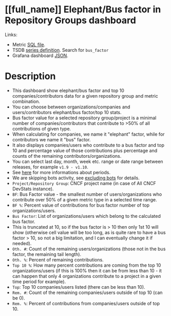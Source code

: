 <h1 id="dashboard-header">[[full_name]] Elephant/Bus factor in Repository Groups dashboard</h1>
<p>Links:</p>
<ul>
<li>Metric <a href="https://github.com/cncf/devstats/blob/master/metrics/shared/bus_factor.sql" target="_blank">SQL file</a>.</li>
<li>TSDB <a href="https://github.com/cncf/devstats/blob/master/metrics/all/metrics.yaml" target="_blank">series definition</a>. Search for <code>bus_factor</code></li>
<li>Grafana dashboard <a href="https://github.com/cncf/devstats/blob/master/grafana/dashboards/[[lower_name]]/elephant-bus-factor-in-repository-groups.json" target="_blank">JSON</a>.</li>
</ul>
<h1 id="description">Description</h1>
<ul>
<li>This dashboard show elephant/bus factor and top 10 companies/contributors data for a given repository group and metric combination.</li>
<li>You can choose between organizations/companies and users/contributors elephant/bus factor/top 10 stats.</li>
<li>Bus factor value for a selected repository group/project is a minimal number of companies/contributors that contribute to >50% of all contributions of given type.</li>
<li>When calculating for companies, we name it "elephant" factor, while for contributors we name it "bus" factor.</li>
<li>It also displays companies/users who contribute to a bus factor and top 10 and percentage value of those contributions plus percentage and counts of the remaining contributors/organizations.</li>
<li>You can select last day, month, week etc. range or date range between releases, for example <code>v1.9 - v1.10</code>.</li>
<li>See <a href="https://github.com/cncf/devstats/blob/master/docs/periods.md" target="_blank">here</a> for more informations about periods.</li>
<li>We are skipping bots activity, see <a href="https://github.com/cncf/devstats/blob/master/docs/excluding_bots.md" target="_blank">excluding bots</a> for details.</li>
<li><code>Project/Repository Group</code>: CNCF project name (in case of All CNCF DevStats instance).</li>
<li><code>BF</code>: Bus Factor value - the smallest number of users/organizations who contribute over 50% of a given metric type in a selected time range.</li>
<li><code>BF %</code>: Percent value of contributions for bus factor number of top organizations/users.</li>
<li><code>Bus Factor</code>: List of organizations/users which belong to the calculated bus factor.</li>
<li>This is truncated at 10, so if the bus factor is > 10 then only 1st 10 will show (otherwise cell value will be too long, as is quite rare to have a bus factor > 10, so not a big limitation, and I can eventually change it if needed).</li>
<li><code>Oth. #</code>: Count of the remaining users/organizations (those not in the bus factor, the remaining tail length).</li>
<li><code>Oth. %</code>: Percent of remaining contributions.</li>
<li><code>Top 10 %</code>: How many percent contributions are coming from the top 10 organizations/users (if this is 100% then it can be from less than 10 - it can happen that only 4 organizations contribute to a project in a given time period for example).</li>
<li><code>Top</code>: Top 10 companies/users listed (there can be less than 10).</li>
<li><code>Rem. #</code>: Count of the remaining companies/users outside of top 10 (can be 0).</li>
<li><code>Rem. %</code>: Percent of contributions from companies/users outside of top 10.</li>
</ul>
